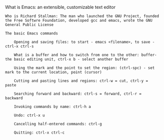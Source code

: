 What is Emacs: an extensible, customizable text editor 

    Who is Richard Stallman: The man who launched the GNU Project, founded the Free Softwre Foundation, developed gcc and emacs, wrote the GNU General Public License

    The basic Emacs commands

        Opening and saving files: to start - emacs <filename>, to save - ctrl-x ctrl-s  

        What is a buffer and how to switch from one to the other: buffer-the basic editing unit, ctrl-x b - select another buffer 

        Using the mark and the point to set the region: (ctrl-spc) - set mark to the current location, point (cursor)

        Cutting and pasting lines and regions: ctrl-w = cut, ctrl-y = paste

        Searching forward and backward: ctrl-s = forward, ctrl-r = backward 

        Invoking commands by name: ctrl-h a 

        Undo: ctrl-x u

        Cancelling half-entered commands: ctrl-g 

        Quitting: ctrl-x ctrl-c 


